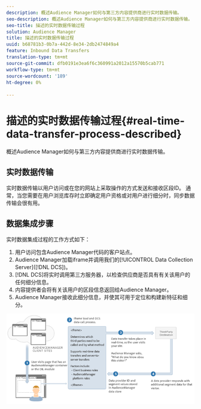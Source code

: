 ```yaml
---
description: 概述Audience Manager如何与第三方内容提供商进行实时数据传输。
seo-description: 概述Audience Manager如何与第三方内容提供商进行实时数据传输。
seo-title: 描述的实时数据传输过程
solution: Audience Manager
title: 描述的实时数据传输过程
uuid: b68781b3-0b7a-442d-8e34-2db2474849a4
feature: Inbound Data Transfers
translation-type: tm+mt
source-git-commit: dfb0191e3ea6f6c360991a2012a15570b5cab771
workflow-type: tm+mt
source-wordcount: '189'
ht-degree: 0%

---
```



# 描述的实时数据传输过程{#real-time-data-transfer-process-described}

概述Audience Manager如何与第三方内容提供商进行实时数据传输。

<!-- real-time-data-transfer-explained.xml -->

## 实时数据传输

实时数据传输以用户访问或在您的网站上采取操作的方式发送和接收区段ID。 通常，当您需要在用户浏览库存时立即确定用户资格或对用户进行细分时，同步数据传输会很有用。

## 数据集成步骤

实时数据集成过程的工作方式如下：

1. 用户访问包含Audience Manager代码的客户站点。
1. Audience Manager加载iframe并调用我们的[!UICONTROL Data Collection Server]([!DNL DCS])。
1. [!DNL DCS]将实时调用第三方服务器，以检查供应商是否具有有关该用户的任何细分信息。
1. 内容提供者会将有关该用户的区段信息返回给Audience Manager。
1. Audience Manager接收此细分信息，并使其可用于定位和构建新特征和细分。

![](assets/rt_reduce70.png)